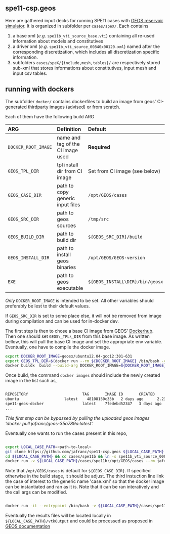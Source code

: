 ## spe11-csp.geos

Here are gathered input decks for running SPE11 cases with [GEOS reservoir simulator](https://github.com/GEOS-DEV/GEOS).
It is organized in subfolder per `cases/speX/`. 
Each contains 

1. a base xml (_e.g._ `spe11b_vti_source_base.vti`) containing all re-used information about models and constitutives
2. a driver xml (_e.g._ `spe11b_vti_source_00840x00120.xml`) named after the corresponding discretization, which includes all discretization specific information. 
3. subfolders `cases/speX/{include,mesh,tables}/` are respectively stored sub-xml that stores informations about constitutives, input mesh and input csv tables.

## running with dockers

The subfolder `docker/` contains dockerfiles to build an image from geos' CI-generated thirdparty images (advised) or from scratch. 

Each of them have the following build ARG

| ARG                  | Definition                        | Default                           |
|:---------------------|:----------------------------------|:----------------------------------|
| `DOCKER_ROOT_IMAGE`  | name and tag of the CI image used | **Required**                      |
| `GEOS_TPL_DIR`       | tpl install dir from CI image     | Set from CI image (see below)     |
| `GEOS_CASE_DIR`      | path to copy generic input files  | `/opt/GEOS/cases`                 |
| `GEOS_SRC_DIR`       | path to geos sources              | `/tmp/src`                        |
| `GEOS_BUILD_DIR`     | path to build dir                 | `${GEOS_SRC_DIR}/build`           |
| `GEOS_INSTALL_DIR`   | path to install geos binaries     | `/opt/GEOS/GEOS-version`          |
| `EXE`                | path to geos executable           | `${GEOS_INSTALL\DIR}/bin/geosx`   | 

*Only* `DOCKER_ROOT_IMAGE` is intended to be set. All other variables should preferably be lest to their default values.

If `GEOS_SRC_DIR` is set to some place else, it will not be removed from image during compilation and can be used for in-docker dev.

The first step is then to chose a base CI image from GEOS' [Dockerhub](https://hub.docker.com/u/geosx). Then one should set `GEOS\_TPL\_DIR` from this base image. 
As written bellow, this will pull the base CI image and set the appropriate env variable. Eventually, one have to compile the docker image.

```bash
export DOCKER_ROOT_IMAGE=geosx/ubuntu22.04-gcc12:301-631
export GEOS_TPL_DIR=$(docker run --rm ${DOCKER_ROOT_IMAGE} /bin/bash -c 'echo ${GEOS_TPL_DIR}')
docker buildx  build --build-arg DOCKER_ROOT_IMAGE=${DOCKER_ROOT_IMAGE} --build-arg GEOS_TPL_DIR=${GEOS_TPL_DIR} -t spe11-geos-docker -f Dockerfile.u22-g12-omp41 .
```

Once build, the command `docker images` should include the newly created image in the list such as,

```bash

REPOSITORY                        TAG       IMAGE ID       CREATED         SIZE
ubuntu			          latest    48108150c33b   2 days ago      2.23GB
spe11-geos-docker                 latest    7fedebd52347   3 days ago      5.84GB
...

```

*This first step can be bypassed by pulling the uploaded geos images 'docker pull jafranc/geos-35a789a:latest'.*

Eventually one wants to run the cases present in this repo, 

```bash

export LOCAL_CASE_PATH=<path-to-local>
git clone https://github.com/jafranc/spe11-csp.geos ${LOCAL_CASE_PATH}
cd ${LOCAL_CASE_PATH} && cd cases/spe11b && ln -s spe11b_vti_source_00840x00120.xml case.xml
docker run -v ${LOCAL_CASE_PATH}/cases/spe11b:/opt/GEOS/cases --rm jafranc/geos-35a789a

```

Note that `/opt/GEOS/cases` is default for `${GEOS_CASE_DIR}`. If specified otherwise in the build stage, it should be adjust.
The third instuction line link the case of interest to the generic name 'case.xml' so that the docker image can be instantiated and ran as it is.
Note that it can be ran interatively and the call args can be modified.

```bash

docker run -it --entrypoint /bin/bash -v ${LOCAL_CASE_PATH}/cases/spe11b:/opt/GEOS/cases --rm jafranc/geos-35a789a

```

Eventually the results files will be located locally in `${LOCAL_CASE_PATH}/vtkOutput` and could be processed as proposed in [GEOS documentation](https://geosx-geosx.readthedocs-hosted.com/en/latest/)



